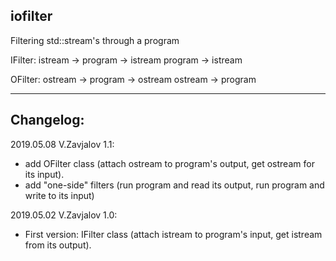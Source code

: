 ## iofilter

Filtering std::stream's through a program

IFilter:
istream -> program -> istream
           program -> istream

OFilter:
ostream -> program -> ostream
ostream -> program

------------
## Changelog:

2019.05.08 V.Zavjalov 1.1:
- add OFilter class (attach ostream to program's output,
  get ostream for its input).
- add "one-side" filters (run program and read its output,
  run program and write to its input)

2019.05.02 V.Zavjalov 1.0:
- First version:
  IFilter class (attach istream to program's input,
  get istream from its output).
